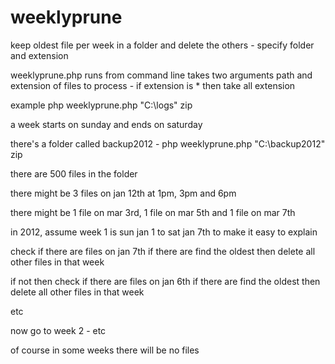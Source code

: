 weeklyprune
===========

keep oldest file per week in a folder and delete the others - specify folder and extension

weeklyprune.php runs from command line takes two arguments path and extension of files to process - if extension is * then take all extension 

example php weeklyprune.php "C:\logs" zip

a week starts on sunday and ends on saturday

there's a folder called backup2012 - php weeklyprune.php "C:\backup2012" zip

there are 500 files in the folder

there might be 3 files on jan 12th at 1pm, 3pm and 6pm

there might be 1 file on mar 3rd, 1 file on mar 5th and 1 file on mar 7th 

in 2012, assume week 1 is sun jan 1 to sat jan 7th to make it easy to explain

check if there are files on jan 7th if there are find the oldest then delete all other files in that week

if not then check if there are files on jan 6th if there are find the oldest then delete all other files in that week

etc

now go to week 2 - etc

of course in some weeks there will be no files
